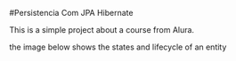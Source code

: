 #Persistencia Com JPA Hibernate

This is a simple project about a course from Alura.



the image below shows the states and lifecycle of an entity
